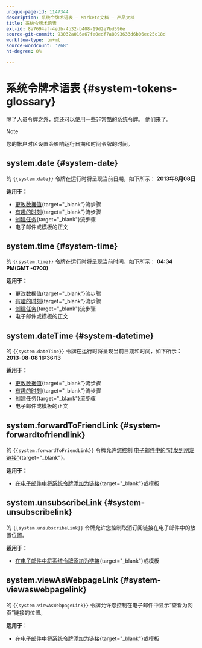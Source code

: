 ```yaml
---
unique-page-id: 1147344
description: 系统令牌术语表 — Marketo文档 — 产品文档
title: 系统令牌术语表
exl-id: 8a7694af-4edb-4b32-b408-19d2e7bd596e
source-git-commit: 93032a016a67fe0edf7a8093633d6b06ec25c18d
workflow-type: tm+mt
source-wordcount: '268'
ht-degree: 0%

---
```


# 系统令牌术语表 {#system-tokens-glossary}

除了人员令牌之外，您还可以使用一些非常酷的系统令牌。 他们来了。

>[!NOTE]
>
>您的帐户时区设置会影响运行日期和时间令牌的时间。

## system.date {#system-date}

的 `{{system.date}}` 令牌在运行时将呈现当前日期，如下所示： **2013年8月08日**

**适用于：**

* [更改数据值](/help/marketo/product-docs/core-marketo-concepts/smart-campaigns/flow-actions/change-data-value.md){target=&quot;_blank&quot;}流步骤
* [有趣的时刻](/help/marketo/product-docs/core-marketo-concepts/smart-campaigns/flow-actions/interesting-moment.md){target=&quot;_blank&quot;}流步骤
* [创建任务](/help/marketo/product-docs/core-marketo-concepts/smart-campaigns/salesforce-flow-actions/create-task.md){target=&quot;_blank&quot;}流步骤
* 电子邮件或模板的正文

## system.time {#system-time}

的 `{{system.time}}` 令牌在运行时将呈现当前时间，如下所示： **04:34 PM(GMT -0700)**

**适用于：**

* [更改数据值](/help/marketo/product-docs/core-marketo-concepts/smart-campaigns/flow-actions/change-data-value.md){target=&quot;_blank&quot;}流步骤
* [有趣的时刻](/help/marketo/product-docs/core-marketo-concepts/smart-campaigns/flow-actions/interesting-moment.md){target=&quot;_blank&quot;}流步骤
* [创建任务](/help/marketo/product-docs/core-marketo-concepts/smart-campaigns/salesforce-flow-actions/create-task.md){target=&quot;_blank&quot;}流步骤
* 电子邮件或模板的正文

## system.dateTime {#system-datetime}

的 `{{system.dateTime}}` 令牌在运行时将呈现当前日期和时间，如下所示： **2013-08-08 16:36:13**

**适用于：**

* [更改数据值](/help/marketo/product-docs/core-marketo-concepts/smart-campaigns/flow-actions/change-data-value.md){target=&quot;_blank&quot;}流步骤
* [有趣的时刻](/help/marketo/product-docs/core-marketo-concepts/smart-campaigns/flow-actions/interesting-moment.md){target=&quot;_blank&quot;}流步骤
* [创建任务](/help/marketo/product-docs/core-marketo-concepts/smart-campaigns/salesforce-flow-actions/create-task.md){target=&quot;_blank&quot;}流步骤
* 电子邮件或模板的正文

## system.forwardToFriendLink {#system-forwardtofriendlink}

的 `{{system.forwardToFriendLink}}` 令牌允许您控制 [电子邮件中的“转发到朋友链接”](/help/marketo/product-docs/email-marketing/general/functions-in-the-editor/forward-to-a-friend-link-in-emails.md){target=&quot;_blank&quot;}。

**适用于：**

* [在电子邮件中将系统令牌添加为链接](/help/marketo/product-docs/email-marketing/general/using-tokens/add-a-system-token-as-a-link-in-an-email.md){target=&quot;_blank&quot;}或模板

## system.unsubscribeLink {#system-unsubscribelink}

的 `{{system.unsubscribeLink}}` 令牌允许您控制取消订阅链接在电子邮件中的放置位置。

**适用于：**

* [在电子邮件中将系统令牌添加为链接](/help/marketo/product-docs/email-marketing/general/using-tokens/add-a-system-token-as-a-link-in-an-email.md){target=&quot;_blank&quot;}或模板

## system.viewAsWebpageLink {#system-viewaswebpagelink}

的 `{{system.viewAsWebpageLink}}` 令牌允许您控制在电子邮件中显示“查看为网页”链接的位置。

**适用于：**

* [在电子邮件中将系统令牌添加为链接](/help/marketo/product-docs/email-marketing/general/using-tokens/add-a-system-token-as-a-link-in-an-email.md){target=&quot;_blank&quot;}或模板
